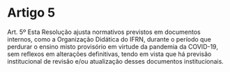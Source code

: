 # Artigo 5

Art. 5º Esta Resolução ajusta normativos previstos em documentos internos, como a Organização Didática do IFRN, durante o
período que perdurar o ensino misto provisório em virtude da pandemia da COVID-19, sem reflexos em alterações definitivas,
tendo em vista que há previsão institucional de revisão e/ou atualização desses documentos institucionais.
